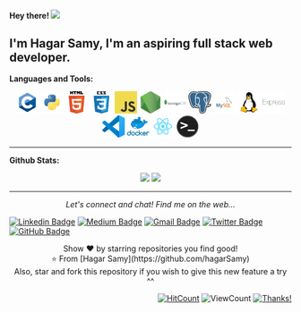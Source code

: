 <h4> Hey there! <img src="https://raw.githubusercontent.com/verma-anushka/verma-anushka/master/gifs/wave.gif" width="30px"></h4>

I'm Hagar Samy, I'm an aspiring full stack web developer.
---

**Languages and Tools:**

<p align="center">

<div align="center">
    <img height="40" src="https://raw.githubusercontent.com/github/explore/80688e429a7d4ef2fca1e82350fe8e3517d3494d/topics/c/c.png" alt="C Language">
    <img height="40" src="https://raw.githubusercontent.com/github/explore/80688e429a7d4ef2fca1e82350fe8e3517d3494d/topics/python/python.png" alt="Python">
    <img height="40" src="https://raw.githubusercontent.com/github/explore/80688e429a7d4ef2fca1e82350fe8e3517d3494d/topics/html/html.png" alt="HTML">
    <img height="40" src="https://raw.githubusercontent.com/github/explore/80688e429a7d4ef2fca1e82350fe8e3517d3494d/topics/css/css.png" alt="CSS">
    <img height="40" src="https://raw.githubusercontent.com/github/explore/80688e429a7d4ef2fca1e82350fe8e3517d3494d/topics/javascript/javascript.png" alt="JavaScript">
    <img height="40" src="https://raw.githubusercontent.com/github/explore/80688e429a7d4ef2fca1e82350fe8e3517d3494d/topics/nodejs/nodejs.png" alt="Node.js">
    <img height="40" src="https://raw.githubusercontent.com/github/explore/80688e429a7d4ef2fca1e82350fe8e3517d3494d/topics/mongodb/mongodb.png" alt="MongoDB">
    <img height="40" src="https://raw.githubusercontent.com/github/explore/331c1a7b2f4d7f9ac1b8ad65dc98e7353b8d2f82/topics/postgresql/postgresql.png" alt="PostgreSQL">
    <img height="40" src="https://raw.githubusercontent.com/github/explore/80688e429a7d4ef2fca1e82350fe8e3517d3494d/topics/mysql/mysql.png" alt="MySQL">
    <img height="40" src="https://raw.githubusercontent.com/github/explore/80688e429a7d4ef2fca1e82350fe8e3517d3494d/topics/linux/linux.png" alt="Linux">
    <img height="40" src="https://raw.githubusercontent.com/github/explore/06c46459d3d6ce7f68c5b5b48d39e3d7a708e7c8/topics/express/express.png" alt="Express">
    <img height="40" src="https://raw.githubusercontent.com/github/explore/cb661bc288627f05a5ac4187b00495fd8048c9fa/topics/visual-studio-code/visual-studio-code.png" alt="Visual Studio Code">
    <img height="40" src="https://raw.githubusercontent.com/github/explore/80688e429a7d4ef2fca1e82350fe8e3517d3494d/topics/docker/docker.png" alt="Docker">
    <img height="40" src="https://raw.githubusercontent.com/github/explore/80688e429a7d4ef2fca1e82350fe8e3517d3494d/topics/react/react.png" alt="React">
    <img height="40" src="https://raw.githubusercontent.com/github/explore/80688e429a7d4ef2fca1e82350fe8e3517d3494d/topics/terminal/terminal.png" alt="Terminal">
</div>
  </p>

---

**Github Stats:**

<p align="center">
  
  <img src="https://github-readme-stats.vercel.app/api?username=hagarSamy&hide=stars&show_icons=true&theme=onedark&line_height=32">
  <img src="https://github-readme-stats.vercel.app/api/top-langs/?username=hagarSamy&count_private=true&theme=tokyonight">

</p>

---

<p align="center">
  <i>Let's connect and chat! Find me on the web...</i>
  
[![Linkedin Badge](https://img.shields.io/badge/-Hagar%20Samy-blue?style=flat-square&logo=Linkedin&logoColor=white&link=https://www.linkedin.com/in/hagar-samy-420414220)](https://www.linkedin.com/in/hagar-samy-420414220) 
[![Medium Badge](https://img.shields.io/badge/-@HagarSamy-000000?style=flat&labelColor=000000&logo=Medium&link=https://medium.com/@HagarSamy)](https://medium.com/@HagarSamy) 
[![Gmail Badge](https://img.shields.io/badge/-hagarsam63-c14438?style=flat-square&logo=Gmail&logoColor=white&link=mailto:hagarsami63@gmail.com)](mailto:hagarsami63@gmail.com) 
[![Twitter Badge](https://img.shields.io/badge/-@HagarSamy0-1ca0f1?style=flat-square&labelColor=1ca0f1&logo=x&logoColor=white&link=https://x.com/HagarSamy0?t=AAA28Ojnf5SjJl5ZrBQYSg&s=09)](https://x.com/HagarSamy0?t=AAA28Ojnf5SjJl5ZrBQYSg&s=09)
[![GitHub Badge](https://img.shields.io/badge/-hagarSamy-333?style=flat-square&logo=GitHub&logoColor=white&link=https://github.com/hagarSamy)](https://github.com/hagarSamy)


  <p align="center">
    Show ❤️ by starring repositories you find good! 
    <br />
    ⭐️ From [Hagar Samy](https://github.com/hagarSamy)
    <br />
    Also, star and fork this repository if you wish to give this new feature a try ^^
  </p>
</p>

<div align="right">
  
[![HitCount](http://hits.dwyl.com/verma-anushka/verma-anushka.svg)](http://hits.dwyl.com/verma-anushka/verma-anushka) ![ViewCount](https://views.whatilearened.today/views/github/verma-anushka/verma-anushka.svg) [![Thanks!](https://img.shields.io/badge/Thanks%20for%20visiting-!-1EAEDB.svg)](https://verma-anushka.github.io/anushkaverma/)

</div>
